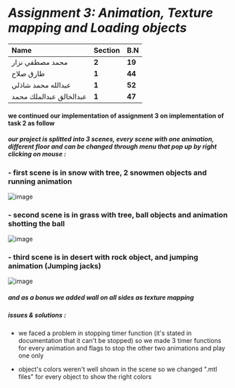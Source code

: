 # *Assignment 3: Animation, Texture mapping and Loading objects*


|Name|Section|B.N|
| :- | :- | :- |
|محمد مصطفي نزار|**2**|**19**|
|طارق صلاح|**1**|**44**|
|عبدالله محمد شاذلي|**1**|**52**|
|عبدالخالق عبدالملك محمد|**1**|**47**|

#### we continued our implementation of assignment 3 on implementation of task 2 as follow


##### our project is splitted into 3 scenes, every scene with one animation, different floor and can be changed through menu that pop up by right clicking on mouse :

### - first scene is in snow with tree, 2 snowmen objects and running animation

 ![image](https://user-images.githubusercontent.com/61363974/146650437-03e8a59c-5eb9-4b02-9e39-e0f7e7a4af00.png)



### - second scene is in grass with tree, ball objects and animation shotting the ball

![image](https://user-images.githubusercontent.com/61363974/146650445-3d3cea3a-59ca-4512-b27a-df128cce546c.png)



### - third scene is in desert with rock object, and jumping animation (Jumping jacks)

![image](https://user-images.githubusercontent.com/61363974/146650451-d7813940-5450-44e4-8513-6cbcb996f7fc.png)



##### and as a bonus we added wall on all sides as texture mapping


##### issues & solutions :

- we faced a problem in stopping timer function (it's stated in documentation that it can't be stopped) so we made 3 timer functions for every animation and flags to stop the other two animations and play one only

- object's colors weren't well shown in the scene so we changed ".mtl files" for every object to show the right colors
